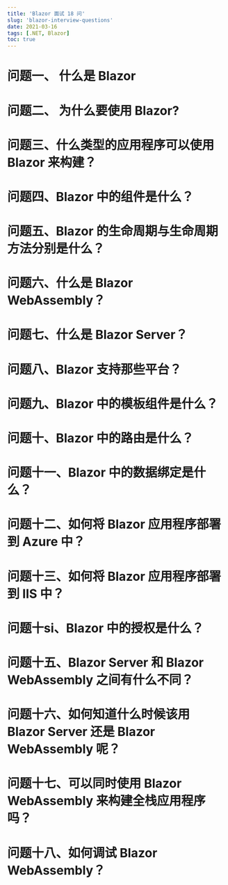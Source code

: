 ```yaml
---
title: 'Blazor 面试 18 问'
slug: 'blazor-interview-questions'
date: 2021-03-16
tags: [.NET, Blazor]
toc: true
---
```


# 问题一、 什么是 Blazor
# 问题二、 为什么要使用 Blazor?
# 问题三、什么类型的应用程序可以使用 Blazor 来构建？
# 问题四、Blazor 中的组件是什么？
# 问题五、Blazor 的生命周期与生命周期方法分别是什么？
# 问题六、什么是 Blazor WebAssembly？
# 问题七、什么是 Blazor Server？
# 问题八、Blazor 支持那些平台？
# 问题九、Blazor 中的模板组件是什么？
# 问题十、Blazor 中的路由是什么？
# 问题十一、Blazor 中的数据绑定是什么？
# 问题十二、如何将 Blazor 应用程序部署到 Azure 中？ 
# 问题十三、如何将 Blazor 应用程序部署到 IIS 中？ 
# 问题十si、Blazor 中的授权是什么？ 
# 问题十五、Blazor Server 和 Blazor WebAssembly 之间有什么不同？ 
# 问题十六、如何知道什么时候该用 Blazor Server 还是 Blazor WebAssembly 呢？
# 问题十七、可以同时使用 Blazor WebAssembly 来构建全栈应用程序吗？ 
# 问题十八、如何调试 Blazor WebAssembly？ 